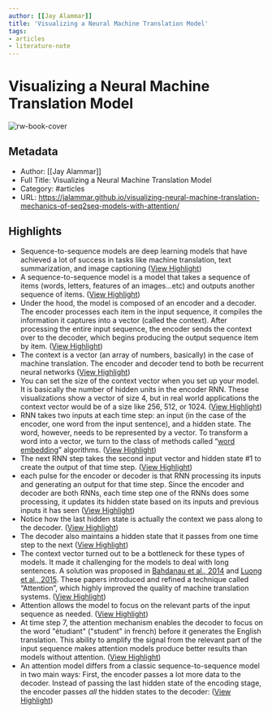 ```yaml
---
author: [[Jay Alammar]]
title: 'Visualizing a Neural Machine Translation Model'
tags: 
- articles
- literature-note
---
```

# Visualizing a Neural Machine Translation Model

![rw-book-cover](https://readwise-assets.s3.amazonaws.com/static/images/article1.be68295a7e40.png)

## Metadata
- Author: [[Jay Alammar]]
- Full Title: Visualizing a Neural Machine Translation Model
- Category: #articles
- URL: https://jalammar.github.io/visualizing-neural-machine-translation-mechanics-of-seq2seq-models-with-attention/

## Highlights
- Sequence-to-sequence models are deep learning models that have achieved a lot of success in tasks like machine translation, text summarization, and image captioning ([View Highlight](https://read.readwise.io/read/01gr3nv5vttyncanrptep48jnz))
- A sequence-to-sequence model is a model that takes a sequence of items (words, letters, features of an images…etc) and outputs another sequence of items. ([View Highlight](https://read.readwise.io/read/01gr3njgkdgd6y9frntw9jxhf1))
- Under the hood, the model is composed of an encoder and a decoder.
  The encoder processes each item in the input sequence, it compiles the information it captures into a vector (called the context). After processing the entire input sequence, the encoder sends the context over to the decoder, which begins producing the output sequence item by item. ([View Highlight](https://read.readwise.io/read/01gr3nm5vg4dnv831j7dqytxrw))
- The context is a vector (an array of numbers, basically) in the case of machine translation. The encoder and decoder tend to both be recurrent neural networks ([View Highlight](https://read.readwise.io/read/01gr3nmy39nha0ggw7mnkf0pa5))
- You can set the size of the context vector when you set up your model. It is basically the number of hidden units in the encoder RNN. These visualizations show a vector of size 4, but in real world applications the context vector would be of a size like 256, 512, or 1024. ([View Highlight](https://read.readwise.io/read/01gr3nnhctxxw7npj11y72x88w))
- RNN takes two inputs at each time step: an input (in the case of the encoder, one word from the input sentence), and a hidden state. The word, however, needs to be represented by a vector. To transform a word into a vector, we turn to the class of methods called “[word embedding](https://machinelearningmastery.com/what-are-word-embeddings/)” algorithms. ([View Highlight](https://read.readwise.io/read/01gr3nphycgsrkr71be5r59p9a))
- The next RNN step takes the second input vector and hidden state #1 to create the output of that time step. ([View Highlight](https://read.readwise.io/read/01gr3pdrygrfvtjz0eh0ysd8q7))
- each pulse for the encoder or decoder is that RNN processing its inputs and generating an output for that time step. Since the encoder and decoder are both RNNs, each time step one of the RNNs does some processing, it updates its hidden state based on its inputs and previous inputs it has seen ([View Highlight](https://read.readwise.io/read/01gr3pgaqdtpdzq394war17qy2))
- Notice how the last hidden state is actually the context we pass along to the decoder. ([View Highlight](https://read.readwise.io/read/01gr3pgh3tjyzyyttfv3gzbdkh))
- The decoder also maintains a hidden state that it passes from one time step to the next ([View Highlight](https://read.readwise.io/read/01gr3ph1qrd5mfrcgxf931r1n1))
- The context vector turned out to be a bottleneck for these types of models. It made it challenging for the models to deal with long sentences. A solution was proposed in [Bahdanau et al., 2014](https://arxiv.org/abs/1409.0473) and [Luong et al., 2015](https://arxiv.org/abs/1508.04025). These papers introduced and refined a technique called “Attention”, which highly improved the quality of machine translation systems. ([View Highlight](https://read.readwise.io/read/01gr3pjqrvpfw11cff1zanafyg))
- Attention allows the model to focus on the relevant parts of the input sequence as needed. ([View Highlight](https://read.readwise.io/read/01gr3pmn7ntadgvqb3hwjnzf9g))
- At time step 7, the attention mechanism enables the decoder to focus on the word "étudiant" ("student" in french) before it generates the English translation. This ability to amplify the signal from the relevant part of the input sequence makes attention models produce better results than models without attention. ([View Highlight](https://read.readwise.io/read/01gr3pq25bkrqfpk9rb9pszx6p))
- An attention model differs from a classic sequence-to-sequence model in two main ways:
  First, the encoder passes a lot more data to the decoder. Instead of passing the last hidden state of the encoding stage, the encoder passes *all* the hidden states to the decoder: ([View Highlight](https://read.readwise.io/read/01gr3prcswwfmn6r2cv56e7jew))
